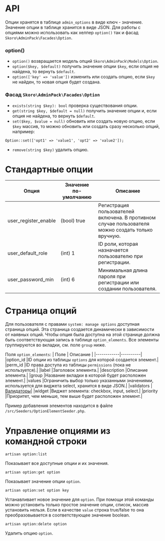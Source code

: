 API
===
Опции хранятся в таблице `admin_options` в виде ключ - значение. Значение опции в таблице хранится в виде JSON.
Для работы с опциями можно использовать как хелпер `option()` так и фасад `Skoro\AdminPack\Facades\Option`.

### option()
- `option()` возвращается модель опций `Skoro\AdminPack\Models\Option`.
- `option($key, $default)` получить значение опции `$key`, если опция не найдена, то вернуть `$default`.
- `option(['key' => 'value'])` изменить или создать опцию, если `$key` не найден, то новая опция будет создана.

### Фасад `Skoro\AdminPack\Facades\Option`
- `exists(string $key): bool` проверка существования опции.
- `get(string $key, $default = null)` получить значение опции и, если опция не найдена, то вернуть `$default`.
- `set($key, $value = null)` обновить или создать новую опцию, если `$key` массив, то можно обновить или создать сразу несколько опций, например:
```
Option::set(['opt1' => 'value1', 'opt2' => 'value2']);
```
- `remove(string $key)` удалить опцию.

Стандартные опции
=================
|Опция|Значение по-умолчанию|Описание|
|-----|---------------------|--------|
|user_register_enable|(bool) true|Регистрация пользователей включена. В противном случае пользователя можно создать только вручную.|
|user_default_role|(int) 1|ID роли, которая назначается пользователю при регистрации.|
|user_password_min|(int) 6|Минимальная длина пароля при регистрации или создании пользователя.|

Страница опций
==============
Для пользователя с правами `system: manage options` доступная страница опций.
Эта страница создается динамически в зависимости от наявных опций.
Чтобы опция была доступна на этой странице должна быть соответствующая запись в таблице `option_elements`.
Все элементы группируются во вкладки, см. поле `group` ниже.

Поля `option_elements`:
| Поле       | Описание |
|------------|----------|
|option_id   |ID опции из таблицы `options` для которой создается элемент.|
|perm_id     |ID права доступа из таблицы `permissions` (пока не используется).|
|label       |Заголовок элемента.|
|description |Описание элемента.|
|group       |Название вкладки в которой будет расположен элемент.|
|values      |Ограничить выбор только указанными значениями, используется для виджета select, хранится в виде JSON.|
|validators  |[Валидаторы](https://laravel.com/docs/7.x/validation#available-validation-rules)|
|widget      |Виджет элемента: checkbox, input, select.|
|priority    |Приоритет, чем меньше, тем выше будет расположен элемент.|

Пример добавления элементов находится в файле `/src/Seeders/OptionElementSeeder.php`.

Управление опциями из командной строки
======================================

```
artisan option:list
```
Показывает все доступные опции и их значения.

```
artisan option:get option
```
Показывает значение опции `option`.

```
artisan option:set option key
```
Устанавливает новое значение для `option`. При помощи этой команды можно установить только простое значение опции, список, массив установить нельзя. Если в качестве `value` строка true/false то она преобразовывается в соответствующее значение boolean.

```
artisan option:delete option
```
Удалить опцию `option`.

